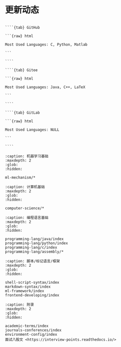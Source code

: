 # 更新动态

``````{tabs}

````{tab} GitHub

```{raw} html

Most Used Languages: C, Python, Matlab

```

````

````{tab} Gitee

```{raw} html

Most Used Languages: Java, C++, LaTeX

```

````

````{tab} GitLab

```{raw} html

Most Used Languages: NULL

```

````

``````

```{toctree}
:caption: 机器学习基础
:maxdepth: 2
:glob:
:hidden:

ml-mechanism/*
```

```{toctree}
:caption: 计算机基础
:maxdepth: 2
:glob:
:hidden:

computer-science/*
```

```{toctree}
:caption: 编程语言基础
:maxdepth: 2
:glob:
:hidden:

programming-lang/java/index
programming-lang/python/index
programming-lang/c/index
programming-lang/assembly/*
```

```{toctree}
:caption: 脚本/标记语言/框架
:maxdepth: 2
:glob:
:hidden:

shell-script-syntax/index
markdown-syntax/index
ml-framework/index
frontend-developing/index
```

```{toctree}
:caption: 附录
:maxdepth: 2
:glob:
:hidden:

academic-terms/index
journals-conferences/index
environment-config/index
面试八股文 <https://interview-points.readthedocs.io/>
```
